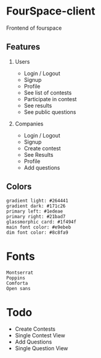 # FourSpace-client

Frontend of fourspace

## Features

1. Users

    - Login / Logout
    - Signup
    - Profile
    - See list of contests
    - Participate in contest
    - See results
    - See public questions

2. Companies
    - Login / Logout
    - Signup
    - Create contest
    - See Results
    - Profile
    - Add questions

## Colors

    gradient light: #264441
    gradient dark: #171c26
    primary left: #1edeae
    primary right: #21bad7
    glassmorphic card: #1f494f
    main font color: #e9ebeb
    dim font color: #8c8fa9

# Fonts

    Montserrat
    Poppins
    Comforta
    Open sans

# Todo
- Create Contests
- Single Contest View
- Add Questions
- Single Question View
